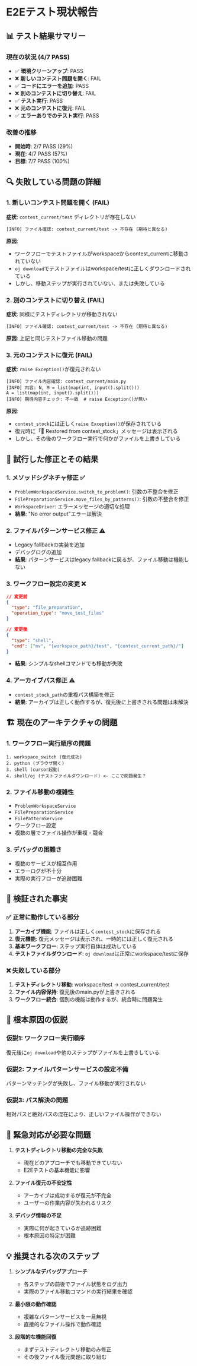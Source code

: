 # E2Eテスト現状報告

## 📊 テスト結果サマリー

### 現在の状況 (4/7 PASS)
- ✅ **環境クリーンアップ**: PASS
- ❌ **新しいコンテスト問題を開く**: FAIL
- ✅ **コードにエラーを追加**: PASS
- ❌ **別のコンテストに切り替え**: FAIL
- ✅ **テスト実行**: PASS
- ❌ **元のコンテストに復元**: FAIL
- ✅ **エラーありでのテスト実行**: PASS

### 改善の推移
- **開始時**: 2/7 PASS (29%)
- **現在**: 4/7 PASS (57%)
- **目標**: 7/7 PASS (100%)

## 🔍 失敗している問題の詳細

### 1. 新しいコンテスト問題を開く (FAIL)
**症状**: `contest_current/test` ディレクトリが存在しない
```
[INFO] ファイル確認: contest_current/test -> 不存在 (期待と異なる)
```

**原因**: 
- ワークフローでテストファイルがworkspaceからcontest_currentに移動されていない
- `oj download`でテストファイルはworkspace/testに正しくダウンロードされている
- しかし、移動ステップが実行されていない、または失敗している

### 2. 別のコンテストに切り替え (FAIL)
**症状**: 同様にテストディレクトリが移動されない
```
[INFO] ファイル確認: contest_current/test -> 不存在 (期待と異なる)
```

**原因**: 上記と同じテストファイル移動の問題

### 3. 元のコンテストに復元 (FAIL)
**症状**: `raise Exception()`が復元されない
```
[INFO] ファイル内容確認: contest_current/main.py
[INFO] 内容: N, M = list(map(int, input().split()))
A = list(map(int, input().split()))
[INFO] 期待内容チェック: 不一致  # raise Exception()が無い
```

**原因**: 
- `contest_stock`には正しく`raise Exception()`が保存されている
- 復元時に「📁 Restored from contest_stock」メッセージは表示される
- しかし、その後のワークフロー実行で何かがファイルを上書きしている

## 🔧 試行した修正とその結果

### 1. メソッドシグネチャ修正 ✅
- `ProblemWorkspaceService.switch_to_problem()`: 引数の不整合を修正
- `FilePreparationService.move_files_by_patterns()`: 引数の不整合を修正
- `WorkspaceDriver`: エラーメッセージの適切な処理
- **結果**: "No error output"エラーは解決

### 2. ファイルパターンサービス修正 ⚠️
- Legacy fallbackの実装を追加
- デバッグログの追加
- **結果**: パターンサービスはlegacy fallbackに戻るが、ファイル移動は機能しない

### 3. ワークフロー設定の変更 ❌
```json
// 変更前
{
  "type": "file_preparation",
  "operation_type": "move_test_files"
}

// 変更後
{
  "type": "shell",
  "cmd": ["mv", "{workspace_path}/test", "{contest_current_path}/"]
}
```
- **結果**: シンプルなshellコマンドでも移動が失敗

### 4. アーカイブパス修正 ⚠️
- `contest_stock_path`の重複パス構築を修正
- **結果**: アーカイブは正しく動作するが、復元後に上書きされる問題は未解決

## 🏗️ 現在のアーキテクチャの問題

### 1. ワークフロー実行順序の問題
```
1. workspace_switch (復元成功)
2. python (ブラウザ開く)
3. shell (cursor起動)
4. shell/oj (テストファイルダウンロード) <- ここで問題発生？
```

### 2. ファイル移動の複雑性
- `ProblemWorkspaceService`
- `FilePreparationService`
- `FilePatternService`
- ワークフロー設定
- 複数の層でファイル操作が重複・競合

### 3. デバッグの困難さ
- 複数のサービスが相互作用
- エラーログが不十分
- 実際の実行フローが追跡困難

## 📝 検証された事実

### ✅ 正常に動作している部分
1. **アーカイブ機能**: ファイルは正しく`contest_stock`に保存される
2. **復元機能**: 復元メッセージは表示され、一時的には正しく復元される
3. **基本ワークフロー**: ステップ実行自体は成功している
4. **テストファイルダウンロード**: `oj download`は正常にworkspace/testに保存

### ❌ 失敗している部分
1. **テストディレクトリ移動**: workspace/test → contest_current/test
2. **ファイル内容保持**: 復元後のmain.pyが上書きされる
3. **ワークフロー統合**: 個別の機能は動作するが、統合時に問題発生

## 🎯 根本原因の仮説

### 仮説1: ワークフロー実行順序
復元後に`oj download`や他のステップがファイルを上書きしている

### 仮説2: ファイルパターンサービスの設定不備
パターンマッチングが失敗し、ファイル移動が実行されない

### 仮説3: パス解決の問題
相対パスと絶対パスの混在により、正しいファイル操作ができない

## 🚨 緊急対応が必要な問題

1. **テストディレクトリ移動の完全な失敗**
   - 現在どのアプローチでも移動できていない
   - E2Eテストの基本機能に影響

2. **ファイル復元の不安定性**
   - アーカイブは成功するが復元が不完全
   - ユーザーの作業内容が失われるリスク

3. **デバッグ情報の不足**
   - 実際に何が起きているか追跡困難
   - 根本原因の特定が困難

## 💡 推奨される次のステップ

1. **シンプルなデバッグアプローチ**
   - 各ステップの前後でファイル状態をログ出力
   - 実際のファイル移動コマンドの実行結果を確認

2. **最小限の動作確認**
   - 複雑なパターンサービスを一旦無視
   - 直接的なファイル操作で動作確認

3. **段階的な機能回復**
   - まずテストディレクトリ移動のみ修正
   - その後ファイル復元問題に取り組む